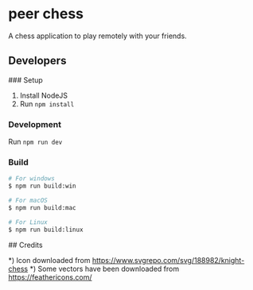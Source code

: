 # peer chess

A chess application to play remotely with your friends.

## Developers

### Setup

1. Install NodeJS
2. Run `npm install`

### Development

Run `npm run dev`

### Build

```bash
# For windows
$ npm run build:win

# For macOS
$ npm run build:mac

# For Linux
$ npm run build:linux
```

## Credits

*) Icon downloaded from https://www.svgrepo.com/svg/188982/knight-chess
*) Some vectors have been downloaded from https://feathericons.com/